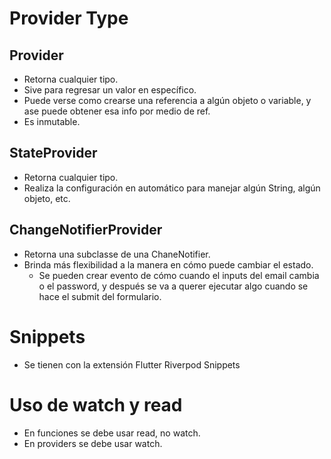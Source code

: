# Provider Type
## Provider
- Retorna cualquier tipo.
- Sive para regresar un valor en específico.
- Puede verse como crearse una referencia a algún objeto o variable, y ase puede obtener esa info por medio de ref.
- Es inmutable.

## StateProvider
- Retorna cualquier tipo.
- Realiza la configuración en automático para manejar algún String, algún objeto, etc.

## ChangeNotifierProvider
- Retorna una subclasse de una ChaneNotifier.
- Brinda más flexibilidad a la manera en cómo puede cambiar el estado.
    - Se pueden crear evento de cómo cuando el inputs del email cambia o el password, y después se va a querer ejecutar algo cuando se hace el submit del formulario.

# Snippets
- Se tienen con la extensión Flutter Riverpod Snippets

# Uso de watch y read
- En funciones se debe usar read, no watch.
- En providers se debe usar watch.